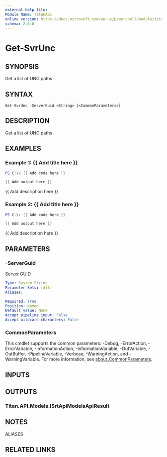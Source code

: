 ```yaml
---
external help file:
Module Name: TitanApi
online version: https://docs.microsoft.com/en-us/powershell/module/titanapi/get-svrunc
schema: 2.0.0
---
```


# Get-SvrUnc

## SYNOPSIS
Get a list of UNC paths

## SYNTAX

```
Get-SvrUnc -ServerGuid <String> [<CommonParameters>]
```

## DESCRIPTION
Get a list of UNC paths

## EXAMPLES

### Example 1: {{ Add title here }}
```powershell
PS C:\> {{ Add code here }}

{{ Add output here }}
```

{{ Add description here }}

### Example 2: {{ Add title here }}
```powershell
PS C:\> {{ Add code here }}

{{ Add output here }}
```

{{ Add description here }}

## PARAMETERS

### -ServerGuid
Server GUID

```yaml
Type: System.String
Parameter Sets: (All)
Aliases:

Required: True
Position: Named
Default value: None
Accept pipeline input: False
Accept wildcard characters: False
```

### CommonParameters
This cmdlet supports the common parameters: -Debug, -ErrorAction, -ErrorVariable, -InformationAction, -InformationVariable, -OutVariable, -OutBuffer, -PipelineVariable, -Verbose, -WarningAction, and -WarningVariable. For more information, see [about_CommonParameters](http://go.microsoft.com/fwlink/?LinkID=113216).

## INPUTS

## OUTPUTS

### Titan.API.Models.ISrtApiModelsApiResult

## NOTES

ALIASES

## RELATED LINKS

